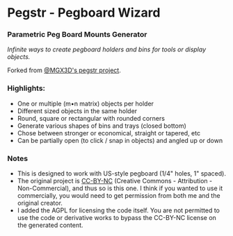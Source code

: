 # Pegstr - Pegboard Wizard
### Parametric Peg Board Mounts Generator
*Infinite ways to create pegboard holders and bins for tools or display objects.*

Forked from [@MGX3D's pegstr project](https://github.com/MGX3D/pegstr).

### Highlights:
* One or multiple (m•n matrix) objects per holder
* Different sized objects in the same holder
* Round, square or rectangular with rounded corners
* Generate various shapes of bins and trays (closed bottom)
* Chose between stronger or economical, straight or tapered, etc
* Can be partially open (to click / snap in objects) and angled up or down

### Notes
* This is designed to work with US-style pegboard (1/4" holes, 1" spaced).
* The original project is [CC-BY-NC](https://creativecommons.org/licenses/by-nc/3.0/)
  (Creative Commons - Attribution - Non-Commercial),
  and thus so is this one. I think if you wanted to use it commercially, you would
  need to get permission from both me and the original creator.
* I added the AGPL for licensing the code itself. You are not permitted to use the code
  or derivative works to bypass the CC-BY-NC license on the generated content.
